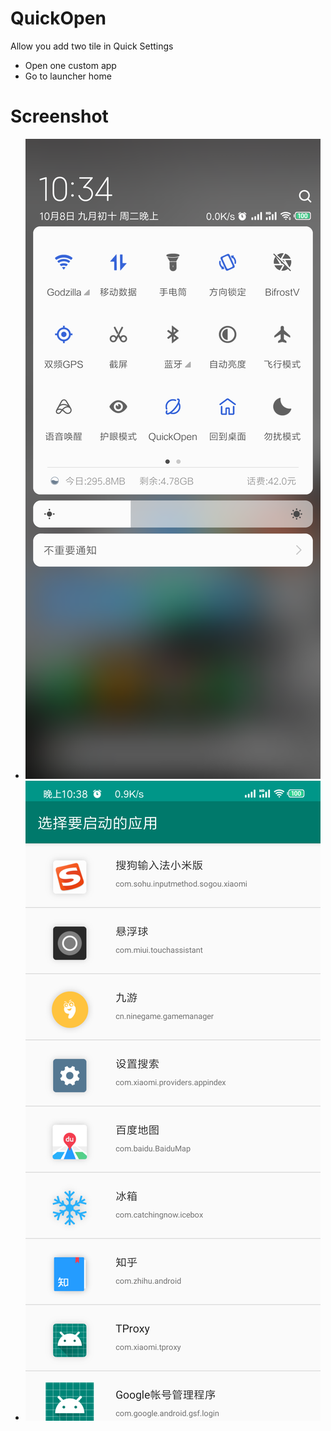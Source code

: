  # QuickOpen
 Allow you add two tile in Quick Settings

  - Open one custom app
  - Go to launcher home

 # Screenshot
  - ![](ScreenShot/1.png)
  - ![](ScreenShot/2.png)